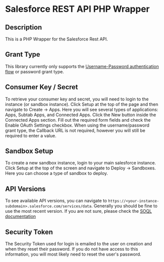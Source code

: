 Salesforce REST API PHP Wrapper
===============================

Description
-----------
This is a PHP Wrapper for the Salesforce Rest API.

Grant Type
----------
This library currently only supports the [Username-Password authentication flow](https://developer.salesforce.com/docs/atlas.en-us.api_rest.meta/api_rest/intro_understanding_username_password_oauth_flow.htm) or password grant type. 

Consumer Key / Secret
---------------------
To retrieve your consumer key and secret, you will need to login to the instance (or sandbox instance). Click Setup at the top of the 
page and then navigate to Create -> Apps. Here you will see several types of applications: Apps, Subtab Apps, and Connected Apps. Click 
the New button inside the Connected Apps section. Fill out the required form fields and check the Enable OAuth Settings checkbox. When 
using the username/password grant type, the Callback URL is not required, however you will still be required to enter a value.  

Sandbox Setup
-------------
To create a new sandbox instance, login to your main salesforce instance. Click Setup at the top of the screen and 
navigate to Deploy -> Sandboxes. Here you can choose a type of sandbox to deploy. 

API Versions
------------
To see available API versions, you can navigate to `https://<your-instance-subdomain>.salesforce.com/services/data`.
Generally you should be fine to use the most recent version. If you are not sure, please check the [SOQL documentation](https://developer.salesforce.com/docs/atlas.en-us.soql_sosl.meta/soql_sosl/sforce_api_calls_soql.htm)

Security Token
--------------
The Security Token used for login is emailed to the user on creation and when they reset their password. If you do not have access
to this information, you will most likely need to reset the user's password. 

